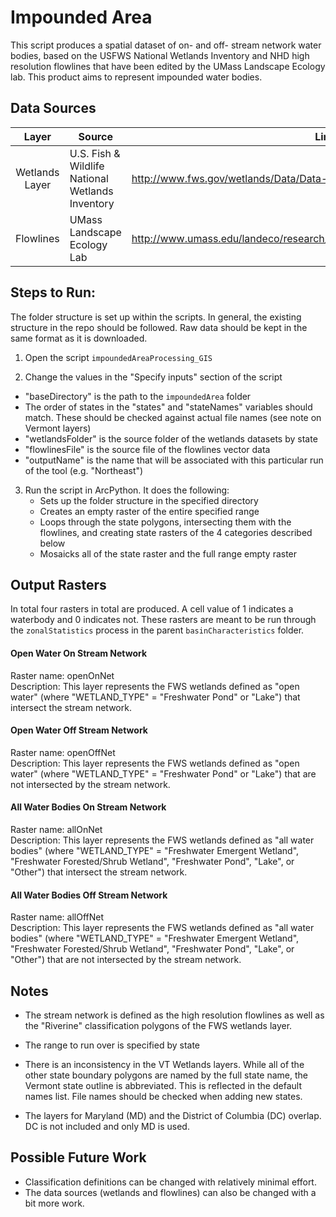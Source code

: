 Impounded Area
==============

This script produces a spatial dataset of on- and off- stream network water bodies, based on the USFWS National Wetlands Inventory and NHD high resolution flowlines that have been edited by the UMass Landscape Ecology lab. This product aims to represent impounded water bodies. 


## Data Sources
| Layer           | Source                                                 | Link                                                                         |
|:-----:          | ------                                                 | ----                                                                         |
| Wetlands Layer  | U.S. Fish & Wildlife National Wetlands Inventory       | http://www.fws.gov/wetlands/Data/Data-Download.html                          |
| Flowlines       | UMass Landscape Ecology Lab                            | http://www.umass.edu/landeco/research/dsl/products/dsl_products.html#settings|

## Steps to Run:

The folder structure is set up within the scripts. In general, the existing structure in the repo should be followed. Raw data should be kept in the same format as it is downloaded.

1. Open the script `impoundedAreaProcessing_GIS`

2. Change the values in the "Specify inputs" section of the script
 - "baseDirectory" is the path to the `impoundedArea` folder
 - The order of states in the "states" and "stateNames" variables should match. These should be checked against actual file names (see note on Vermont layers)
 - "wetlandsFolder" is the source folder of the wetlands datasets by state
 - "flowlinesFile" is the source file of the flowlines vector data
 - "outputName" is the name that will be associated with this particular run of the tool (e.g. "Northeast")

 
3. Run the script in ArcPython. It does the following:
   - Sets up the folder structure in the specified directory
   - Creates an empty raster of the entire specified range
   - Loops through the state polygons, intersecting them with the flowlines, and creating state rasters of the 4 categories described below
   - Mosaicks all of the state raster and the full range empty raster



## Output Rasters

In total four rasters in total are produced. A cell value of 1 indicates a waterbody and 0 indicates not. These rasters are meant to be run through the `zonalStatistics` process in the parent `basinCharacteristics` folder.

#### Open Water On Stream Network
Raster name: openOnNet <br>
Description: This layer represents the FWS wetlands defined as "open water" (where "WETLAND_TYPE" = "Freshwater Pond" or "Lake") that intersect the stream network.

#### Open Water Off Stream Network
Raster name: openOffNet <br>
Description: This layer represents the FWS wetlands defined as "open water" (where "WETLAND_TYPE" = "Freshwater Pond" or "Lake") that are not intersected by the stream network.

#### All Water Bodies On Stream Network
Raster name: allOnNet <br>
Description: This layer represents the FWS wetlands defined as "all water bodies" (where "WETLAND_TYPE" = "Freshwater Emergent Wetland", "Freshwater Forested/Shrub Wetland", "Freshwater Pond", "Lake", or "Other") that intersect the stream network.

#### All Water Bodies Off Stream Network
Raster name: allOffNet <br>
Description: This layer represents the FWS wetlands defined as "all water bodies" (where "WETLAND_TYPE" = "Freshwater Emergent Wetland", "Freshwater Forested/Shrub Wetland", "Freshwater Pond", "Lake", or "Other") that are not intersected by the stream network.

## Notes

- The stream network is defined as the high resolution flowlines as well as the "Riverine" classification polygons of the FWS wetlands layer.

- The range to run over is specified by state

- There is an inconsistency in the VT Wetlands layers. While all of the other state boundary polygons are named by the full state name, the Vermont state outline is abbreviated. This is reflected in the default names list. File names should be checked when adding new states.

- The layers for Maryland (MD) and the District of Columbia (DC) overlap. DC is not included and only MD is used.

## Possible Future Work
- Classification definitions can be changed with relatively minimal effort. 
- The data sources (wetlands and flowlines) can also be changed with a bit more work.

